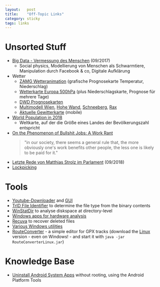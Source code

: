 ```yaml
---
layout:   post
title:    "Off-Topic Links"
category: sticky
tags: links
---
```


# Unsorted Stuff

* [Big Data - Vermessung des Menschen](http://www1.wdr.de/radio/wdr5/sendungen/philosophisches-radio/rainer-muehlhoff-100.html) (09/2017)
    * Social physics, Modellierung von Menschen als Schwarmtiere, Manipulation durch Facebook & co, Digitale Aufklärung
* Wetter
    * [ZAMG Wetteranimation](https://www.zamg.ac.at/cms/de/wetter/wetteranimation) (grafische Prognosekarte Temperatur, Niederschlag)
    * [Wetterkarte Europa 500hPa](https://www.wetteronline.de/profiwetter/europa?parameter=z500) (plus Niederschlagskarte, Prognose für mehrere Tage)
    * [DWD Prognosekarten](https://www.dwd.de/DE/leistungen/hobbymet_wk_europa/hobbyeuropakarten.html)
    * [Multimodell Wien](https://www.meteoblue.com/de/wetter/vorhersage/multimodel/wien_%c3%96sterreich_2761369), [Hohe Wand](https://www.meteoblue.com/de/wetter/vorhersage/multimodel/hohe-wand_%c3%96sterreich_2775656), [Schneeberg](https://www.meteoblue.com/de/wetter/vorhersage/multimodel/puchberg-am-schneeberg_%c3%96sterreich_2768279), [Rax](https://www.meteoblue.com/de/wetter/vorhersage/multimodel/reichenau-an-der-rax_%c3%96sterreich_2767777)
    * [Aktuelle Gewitterkarte](https://mobile.aldis.at/mobile-gewitterkarte.htm) (mobile)
* [World Population in 2018](https://ourworldindata.org/world-population-cartogram)
    * Weltkarte, auf der die Größe eines Landes der Bevölkerungszahl entspricht
* [On the Phenomenon of Bullshit Jobs: A Work Rant](https://strikemag.org/bullshit-jobs/)
    > "in our society, there seems a general rule that, the more obviously one's work benefits other people, the less one is likely to be paid for it."
* [Letzte Rede von Matthias Strolz im Parlament](https://www.youtube.com/watch?v=1onNUiSQwkg) (09/2018)
* [Lockpicking](https://www.heise.de/select/ct/2019/16/1564487622250111)


# Tools

* [Youtube-Downloader](https://rg3.github.io/youtube-dl/) and [GUI](https://github.com/MrS0m30n3/youtube-dl-gui)
* [TrID File Identifier](http://mark0.net/soft-trid-e.html) to determine the file type from the binary contents
* [WinStatDir](https://windirstat.net/) to analyse diskspace at directory-level
* [Windows apps for hardware analysis](https://www.heise.de/select/ct/2017/18/1503951385553696)
* [Recuva](https://www.ccleaner.com/recuva) to recover deleted files
* [Various Windows utilities](https://www.heise.de/select/ct/2017/18/1503949210094577)
* [RouteConverter](https://www.routeconverter.de/home/en) - a simple editor for GPX tracks (download the [Linux](https://www.routeconverter.de/stable-releases/en) version - even on Windows! - and start it with `java -jar RouteConverterLinux.jar`)

# Knowledge Base

* [Uninstall Android System Apps](https://www.heise.de/select/ct/2018/26/1545033924627688) without rooting, using the Android Platform Tools

